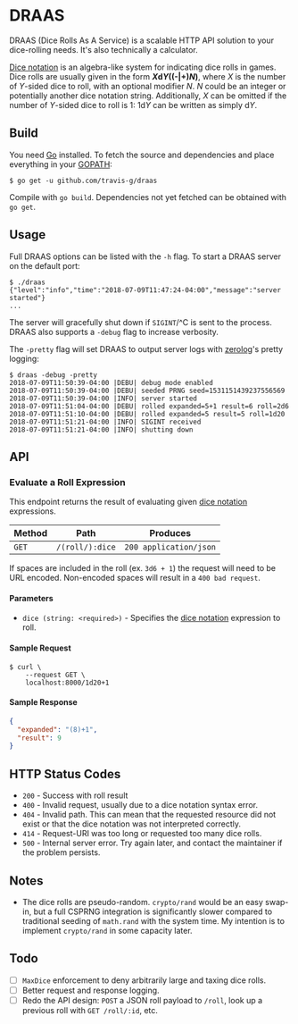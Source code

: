 # DRAAS

DRAAS (Dice Rolls As A Service) is a scalable HTTP API solution to your dice-rolling needs. It's also technically a calculator.

[Dice notation][dice-notation] is an algebra-like system for indicating dice rolls in games. Dice rolls are usually given in the form **<em>X</em>d<em>Y</em>((-|+)<em>N</em>)**, where *X* is the number of *Y*-sided dice to roll, with an optional modifier *N*. *N* could be an integer or potentially another dice notation string. Additionally, _X_ can be omitted if the number of _Y_-sided dice to roll is 1: 1d<em>Y</em> can be written as simply d<em>Y</em>.

## Build

You need [Go][golang] installed. To fetch the source and dependencies and place everything in your [GOPATH][gopath]:

```console
$ go get -u github.com/travis-g/draas
```

Compile with `go build`. Dependencies not yet fetched can be obtained with `go get`.

## Usage

Full DRAAS options can be listed with the `-h` flag. To start a DRAAS server on the default port:

```console
$ ./draas
{"level":"info","time":"2018-07-09T11:47:24-04:00","message":"server started"}
...
```

The server will gracefully shut down if `SIGINT`/<kdb>^C</kbd> is sent to the process. DRAAS also supports a `-debug` flag to increase verbosity.

The `-pretty` flag will set DRAAS to output server logs with [zerolog][zerolog]'s pretty logging:

```console
$ draas -debug -pretty
2018-07-09T11:50:39-04:00 |DEBU| debug mode enabled
2018-07-09T11:50:39-04:00 |DEBU| seeded PRNG seed=1531151439237556569
2018-07-09T11:50:39-04:00 |INFO| server started
2018-07-09T11:51:04-04:00 |DEBU| rolled expanded=5+1 result=6 roll=2d6
2018-07-09T11:51:10-04:00 |DEBU| rolled expanded=5 result=5 roll=1d20
2018-07-09T11:51:21-04:00 |INFO| SIGINT received
2018-07-09T11:51:21-04:00 |INFO| shutting down
```

## API

### Evaluate a Roll Expression

This endpoint returns the result of evaluating given [dice notation][dice-notation] expressions.

| Method | Path            | Produces               |
| ------ | --------------- | ---------------------- |
| `GET`  | `/(roll/):dice` | `200 application/json` |

If spaces are included in the roll (ex. `3d6 + 1`) the request will need to be URL encoded. Non-encoded spaces will result in a `400 bad request`.

#### Parameters

- `dice (string: <required>)` - Specifies the [dice notation](#dice-notation) expression to roll.

#### Sample Request

```console
$ curl \
    --request GET \
    localhost:8000/1d20+1
```

#### Sample Response

```json
{
  "expanded": "(8)+1",
  "result": 9
}
```

## HTTP Status Codes

- `200` - Success with roll result
- `400` - Invalid request, usually due to a dice notation syntax error.
- `404` - Invalid path. This can mean that the requested resource did not exist or that the dice notation was not interpreted correctly.
- `414` - Request-URI was too long or requested too many dice rolls.
- `500` - Internal server error. Try again later, and contact the maintainer if the problem persists.

## Notes

- The dice rolls are pseudo-random. `crypto/rand` would be an easy swap-in, but a full CSPRNG integration is significantly slower compared to traditional seeding of `math.rand` with the system time. My intention is to implement `crypto/rand` in some capacity later.

## Todo

- [ ] `MaxDice` enforcement to deny arbitrarily large and taxing dice rolls.
- [ ] Better request and response logging.
- [ ] Redo the API design: `POST` a JSON roll payload to `/roll`, look up a previous roll with `GET /roll/:id`, etc.

[dice-notation]: https://en.wikipedia.org/wiki/Dice_notation
[dice-reference]: https://wiki.roll20.net/Dice_Reference
[golang]: https://golang.org/
[gopath]: https://golang.org/doc/code.html#GOPATH
[zerolog]: https://github.com/rs/zerolog
